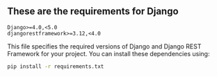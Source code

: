 ## These are the requirements for Django
```plaintext
Django>=4.0,<5.0
djangorestframework>=3.12,<4.0
```

This file specifies the required versions of Django and Django REST Framework for your project. You can install these dependencies using:

```bash
pip install -r requirements.txt
```
